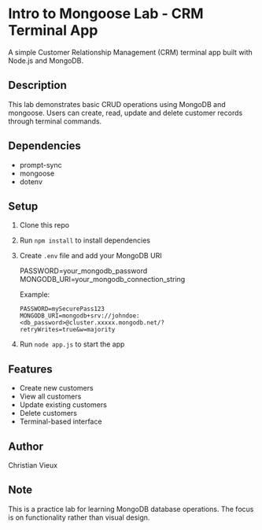 # Intro to Mongoose Lab - CRM Terminal App

A simple Customer Relationship Management (CRM) terminal app built with Node.js and MongoDB.

## Description
This lab demonstrates basic CRUD operations using MongoDB and mongoose. Users can create, read, update and delete customer records through terminal commands.

## Dependencies
- prompt-sync
- mongoose
- dotenv 

## Setup
1. Clone this repo
2. Run `npm install` to install dependencies
3. Create `.env` file and add your MongoDB URI

    PASSWORD=your_mongodb_password
    MONGODB_URI=your_mongodb_connection_string

    Example:
    ```
    PASSWORD=mySecurePass123
    MONGODB_URI=mongodb+srv://johndoe:<db_password>@cluster.xxxxx.mongodb.net/?retryWrites=true&w=majority

4. Run `node app.js` to start the app

## Features
- Create new customers
- View all customers 
- Update existing customers
- Delete customers
- Terminal-based interface

## Author
Christian Vieux

## Note
This is a practice lab for learning MongoDB database operations. The focus is on functionality rather than visual design.
